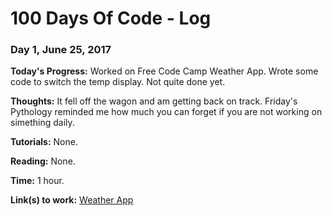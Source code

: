 # 100 Days Of Code - Log

### Day 1, June 25, 2017

**Today's Progress:** Worked on Free Code Camp Weather App. Wrote some code to switch the temp display. Not quite done yet.

**Thoughts:** It fell off the wagon and am getting back on track. Friday's Pythology reminded me how much you can forget if you are not working on simething daily.

**Tutorials:** None.

**Reading:** None.

**Time:** 1 hour.

**Link(s) to work:** [Weather App](https://larrytooley.github.io/fcc-weather-app/)

